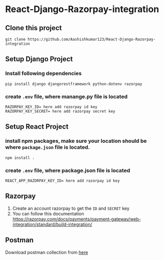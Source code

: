 # React-Django-Razorpay-integration

## Clone this project
```
git clone https://github.com/Aashishkumar123/React-Django-Razorpay-integration
```
## Setup Django Project

### Install following dependencies
```
pip install django djangorestframework python-dotenv razorpay
```

### create ```.env``` file, where manange.py file is located
```
RAZORPAY_KEY_ID= here add razorpay id key
RAZORPAY_KEY_SECRET= here add razorpay secret key
```

## Setup React Project

### install npm packages, make sure your location should be where ```package.json``` file is located.
```
npm install .
```

### create ```.env``` file, where package.json file is located
```
REACT_APP_RAZORPAY_KEY_ID= here add razorpay id key
```

## Razorpay
1. Create an account razorpay to get the ```ID``` and ```SECRET``` key
2. You can follow this documentation https://razorpay.com/docs/payments/payment-gateway/web-integration/standard/build-integration/

## Postman
Download postman collection from <a download href="https://github.com/Aashishkumar123/React-Django-Razorpay-integration/blob/master/razorpay.postman_collection.json">here</a>
